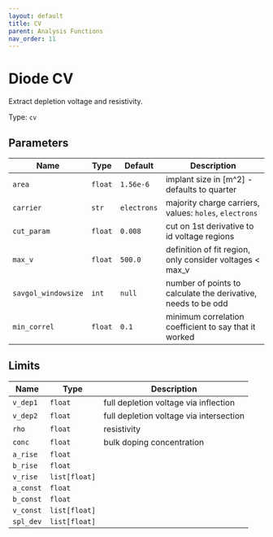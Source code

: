 ```yaml
---
layout: default
title: CV
parent: Analysis Functions
nav_order: 11
---
```

# Diode CV

Extract depletion voltage and resistivity.

Type: `cv`

## Parameters

| Name | Type | Default | Description |
|------|------|---------|-------------|
|`area` | `float` | `1.56e-6` | implant size in [m^2] - defaults to quarter |
|`carrier` | `str` | `electrons` | majority charge carriers, values: `holes`, `electrons` |
|`cut_param` | `float` | `0.008` | cut on 1st derivative to id voltage regions |
|`max_v` | `float` | `500.0` | definition of fit region, only consider voltages < max_v |
|`savgol_windowsize` | `int` | `null` | number of points to calculate the derivative, needs to be odd |
|`min_correl` | `float` | `0.1` | minimum correlation coefficient to say that it worked |

## Limits

| Name | Type | Description |
|------|------|-------------|
|`v_dep1` | `float` | full depletion voltage via inflection |
|`v_dep2` | `float` | full depletion voltage via intersection |
|`rho` | `float` | resistivity |
|`conc` | `float` | bulk doping concentration |
|`a_rise` | `float` | |
|`b_rise` | `float` | |
|`v_rise` | `list[float]` | |
|`a_const` | `float` | |
|`b_const` | `float` | |
|`v_const` | `list[float]` | |
|`spl_dev` | `list[float]` | |

